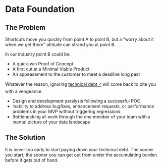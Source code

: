 <base target="_blank" />

# Data Foundation

## The Problem

Shortcuts move you quickly from point A to point B, but a "worry about it when we get there" attitude can strand you at point B.

In our industry point B could be:
* A quick-win Proof of Concept
* A first cut at a Minimal Viable Product
* An appeasement to the customer to meet a deadline long past
  
Whatever the reason, ignoring [technical debt &#x1f855;](https://www.gartner.com/en/information-technology/glossary/technical-debt) will come back to bite you with a vengeance:
* Design and development paralysis following a successful POC
* Inability to address bugfixes, enhancement requests, or performance problems in your MVP without triggering regressions
* Bottlenecking all work through the one member of your team with a mental picture of your data landscape

## The Solution

It is never too early to start paying down your technical debt.  The sooner you start, the sooner you can get out from under the accumulating burden before it gets out of hand.

